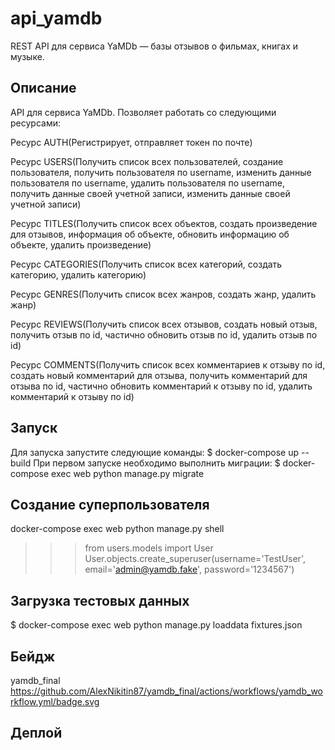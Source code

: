 # api_yamdb
REST API для сервиса YaMDb — базы отзывов о фильмах, книгах и музыке.
## Описание
API для сервиса YaMDb. Позволяет работать со следующими ресурсами:

Ресурс AUTH(Регистрирует, отправляет токен по почте)

Ресурс USERS(Получить список всех пользователей, создание пользователя, получить пользователя по username, изменить данные пользователя по username, удалить пользователя по username, получить данные своей учетной записи, изменить данные своей учетной записи)

Ресурс TITLES(Получить список всех объектов, создать произведение для отзывов, информация об объекте, обновить информацию об объекте, удалить произведение)

Ресурс CATEGORIES(Получить список всех категорий, создать категорию, удалить категорию)

Ресурс GENRES(Получить список всех жанров, создать жанр, удалить жанр)

Ресурс REVIEWS(Получить список всех отзывов, создать новый отзыв, получить отзыв по id, частично обновить отзыв по id, удалить отзыв по id)

Ресурс COMMENTS(Получить список всех комментариев к отзыву по id, создать новый комментарий для отзыва, получить комментарий для отзыва по id, частично обновить комментарий к отзыву по id, удалить комментарий к отзыву по id)

## Запуск 
Для запуска запустите следующие команды:
  $ docker-compose up --build
При первом запуске необходимо выполнить миграции:
  $ docker-compose exec web python manage.py migrate

## Создание суперпользователя
  docker-compose exec web python manage.py shell
  >>> from users.models import User
  >>> User.objects.create_superuser(username='TestUser', email='admin@yamdb.fake', password='1234567')


## Загрузка тестовых данных 
 $ docker-compose exec web python manage.py loaddata fixtures.json   

## Бейдж
yamdb_final
https://github.com/AlexNikitin87/yamdb_final/actions/workflows/yamdb_workflow.yml/badge.svg

## Деплой
